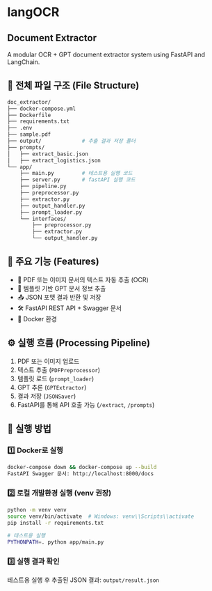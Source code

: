# langOCR

## Document Extractor
A modular OCR + GPT document extractor system using FastAPI and LangChain.

## 📁 전체 파일 구조 (File Structure)

```bash
doc_extractor/
├── docker-compose.yml
├── Dockerfile
├── requirements.txt
├── .env
├── sample.pdf
├── output/             # 추출 결과 저장 폴더
├── prompts/
│   ├── extract_basic.json
│   ├── extract_logistics.json
└── app/
    ├── main.py         # 테스트용 실행 코드 
    ├── server.py       # fastAPI 실행 코드
    ├── pipeline.py
    ├── preprocessor.py
    ├── extractor.py
    ├── output_handler.py
    ├── prompt_loader.py
    └── interfaces/
        ├── preprocessor.py
        ├── extractor.py
        └── output_handler.py
```
## 🧩 주요 기능 (Features)

- 📄 PDF 또는 이미지 문서의 텍스트 자동 추출 (OCR)
- 💬 템플릿 기반 GPT 문서 정보 추출
- 📤 JSON 포맷 결과 반환 및 저장
- 🛠️ FastAPI REST API + Swagger 문서
- 🐳 Docker 환경 

## ⚙️ 실행 흐름 (Processing Pipeline)

1. PDF 또는 이미지 업로드
2. 텍스트 추출 (`PDFPreprocessor`)
3. 템플릿 로드 (`prompt_loader`)
4. GPT 추론 (`GPTExtractor`)
5. 결과 저장 (`JSONSaver`)
6. FastAPI를 통해 API 호출 가능 (`/extract`, `/prompts`)

## 🚀 실행 방법
### 1️⃣ Docker로 실행
```bash
docker-compose down && docker-compose up --build
FastAPI Swagger 문서: http://localhost:8000/docs
```

### 2️⃣ 로컬 개발환경 실행 (venv 권장)
```bash
python -m venv venv
source venv/bin/activate  # Windows: venv\\Scripts\\activate
pip install -r requirements.txt

# 테스트용 실행
PYTHONPATH=. python app/main.py
```

### 3️⃣ 실행 결과 확인
테스트용 실행 후 추출된 JSON 결과: `output/result.json`

